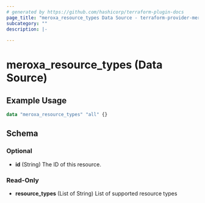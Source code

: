 ```yaml
---
# generated by https://github.com/hashicorp/terraform-plugin-docs
page_title: "meroxa_resource_types Data Source - terraform-provider-meroxa"
subcategory: ""
description: |-
  
---
```


# meroxa_resource_types (Data Source)



## Example Usage

```terraform
data "meroxa_resource_types" "all" {}
```

<!-- schema generated by tfplugindocs -->
## Schema

### Optional

- **id** (String) The ID of this resource.

### Read-Only

- **resource_types** (List of String) List of supported resource types


